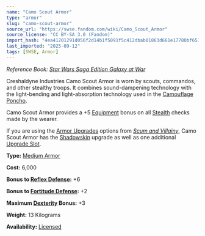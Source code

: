 ```yaml
---
name: "Camo Scout Armor"
type: "armor"
slug: "camo-scout-armor"
source_url: "https://swse.fandom.com/wiki/Camo_Scout_Armor"
source_license: "CC BY-SA 3.0 (Fandom)"
import_hash: "4ea41201291d056f2d14b1f5091f5c412dbab01863d661e17780bf651305aec9"
last_imported: "2025-09-12"
tags: [SWSE, Armor]
---
```

*Reference Book: [Star Wars Saga Edition Galaxy at War](https://swse.fandom.com/wiki/Star_Wars_Saga_Edition_Galaxy_at_War)*

Creshaldyne Industries Camo Scout Armor is worn by scouts, commandos, and other stealthy troops. It combines sound-dampening technology with the light-bending and light-absorption technology used in the [Camouflage Poncho](https://swse.fandom.com/wiki/Camouflage_Poncho).

Camo Scout Armor provides a +5 [Equipment](https://swse.fandom.com/wiki/Equipment) bonus on all [Stealth](https://swse.fandom.com/wiki/Stealth) checks made by the wearer.

If you are using the [Armor Upgrades](https://swse.fandom.com/wiki/Armor_Upgrades) options from *[Scum and Villainy](https://swse.fandom.com/wiki/Scum_and_Villainy)*, Camo Scout Armor has the [Shadowskin](https://swse.fandom.com/wiki/Shadowskin) upgrade as well as one additional [Upgrade Slot](https://swse.fandom.com/wiki/Upgrade_Slot).

**Type:** [Medium Armor](https://swse.fandom.com/wiki/Medium_Armor)

**Cost:** 6,000

**Bonus to [Reflex Defense](https://swse.fandom.com/wiki/Reflex_Defense):** +6

**Bonus to [Fortitude Defense](https://swse.fandom.com/wiki/Fortitude_Defense):** +2

**Maximum [Dexterity](https://swse.fandom.com/wiki/Dexterity) Bonus:** +3

**Weight:** 13 Kilograms

**Availability:** [Licensed](https://swse.fandom.com/wiki/Licensed)